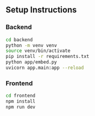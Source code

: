 ## Setup Instructions

### Backend
```bash
cd backend
python -m venv venv
source venv/bin/activate
pip install -r requirements.txt
python app/embed.py
uvicorn app.main:app --reload
```

### Frontend
```bash
cd frontend
npm install
npm run dev
```
